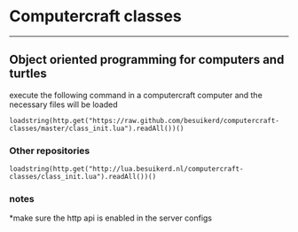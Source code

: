 # Computercraft classes
-----------------------------------------------------------
## Object oriented programming for computers and turtles ##

execute the following command in a computercraft computer and the necessary files will be loaded 

	loadstring(http.get("https://raw.github.com/besuikerd/computercraft-classes/master/class_init.lua").readAll())()
	
### Other repositories ###
	loadstring(http.get("http://lua.besuikerd.nl/computercraft-classes/class_init.lua").readAll())()

### notes
*make sure the http api is enabled in the server configs
